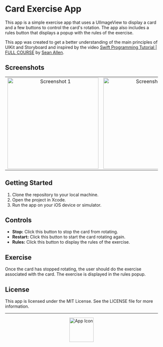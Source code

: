 # Card Exercise App

This app is a simple exercise app that uses a UIImageView to display a card and a few buttons to control the card's rotation. The app also includes a rules button that displays a popup with the rules of the exercise.

This app was created to get a better understanding of the main principles of UIKit and Storyboard and inspired by the video [Swift Programming Tutorial | FULL COURSE](https://www.youtube.com/watch?v=CwA1VWP0Ldw) by [Sean Allen](https://www.youtube.com/@seanallen).

## Screenshots

<p align="center">
  <table>
    <tr>
      <td align="center">
        <img src="https://github.com/ilyapaddubny/LumiCount/assets/33945343/36f0b42c-8215-466f-b826-0ab29ce34a4f" width="300" alt="Screenshot 1">
      </td>
      <td align="center">
        <img src="https://github.com/ilyapaddubny/LumiCount/assets/33945343/30d0d275-9a56-41e9-a6e7-e2c44e4d336c" width="300" alt="Screenshot 2">
      </td>
    </tr>
  </table>
</p>


## Getting Started

1. Clone the repository to your local machine.
2. Open the project in Xcode.
3. Run the app on your iOS device or simulator.

## Controls

* **Stop:** Click this button to stop the card from rotating.
* **Restart:** Click this button to start the card rotating again.
* **Rules:** Click this button to display the rules of the exercise.

## Exercise

Once the card has stopped rotating, the user should do the exercise associated with the card. The exercise is displayed in the rules popup.


## License

This app is licensed under the MIT License. See the LICENSE file for more information.


---
<p align="center">
  <img src="https://github.com/ilyapaddubny/LumiCount/assets/33945343/8b09ae33-61eb-48b9-9262-0c597586656a" width="80" alt="App Icon">
</p>

